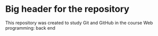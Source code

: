 # Big header for the repository
This repository was created to study Git and GitHub in the course Web programming: back end
